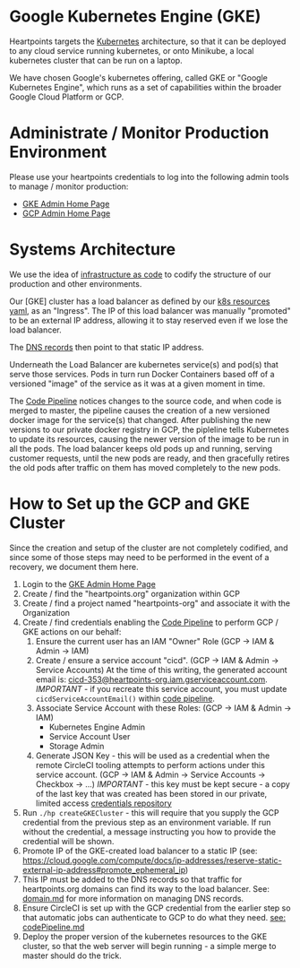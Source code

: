 Google Kubernetes Engine (GKE)
==============================

Heartpoints targets the [Kubernetes](https://en.wikipedia.org/wiki/Kubernetes) architecture, so that it 
can be deployed to any cloud service running kubernetes, or onto Minikube, a local kubernetes cluster
that can be run on a laptop.

We have chosen Google's kubernetes offering, called GKE or "Google Kubernetes Engine", which runs
as a set of capabilities within the broader Google Cloud Platform or GCP.

# Administrate / Monitor Production Environment

Please use your heartpoints credentials to log into the following admin tools to manage / monitor production:

- [GKE Admin Home Page](https://console.cloud.google.com/kubernetes/list?project=heartpoints-org)
- [GCP Admin Home Page](https://console.cloud.google.com/home/dashboard?project=heartpoints-org)

# Systems Architecture

We use the idea of [infrastructure as code](https://en.wikipedia.org/wiki/Infrastructure_as_code) to codify
the structure of our production and other environments.

Our [GKE] cluster has a load balancer as defined by our [k8s resources yaml](../heartpoints-k8s.yml),
as an "Ingress". The IP of this load balancer was manually "promoted" to be an external IP address,
allowing it to stay reserved even if we lose the load balancer.

The [DNS records](domain.md) then point to that static IP address.

Underneath the Load Balancer are kubernetes service(s) and pod(s) that serve those services. Pods in turn
run Docker Containers based off of a versioned "image" of the service as it was at a given moment in time.

The [Code Pipeline](codePipeline.md) notices changes to the source code, and when code is merged to master,
the pipeline causes the creation of a new versioned docker image for the service(s) that changed. After
publishing the new versions to our private docker registry in GCP, the pipleline tells Kubernetes to
update its resources, causing the newer version of the image to be run in all the pods. The load balancer
keeps old pods up and running, serving customer requests, until the new pods are ready, and then
gracefully retires the old pods after traffic on them has moved completely to the new pods.

# How to Set up the GCP and GKE Cluster

Since the creation and setup of the cluster are not completely codified, and since some of those steps
may need to be performed in the event of a recovery, we document them here.

1. Login to the [GKE Admin Home Page](https://console.cloud.google.com/kubernetes/list?project=heartpoints-org)
2. Create / find the "heartpoints.org" organization within GCP
3. Create / find a project named "heartpoints-org" and associate it with the Organization
4. Create / find credentials enabling the [Code Pipeline](./codePipeline) to perform GCP / GKE actions on our
   behalf:
    1. Ensure the current user has an IAM "Owner" Role (GCP -> IAM & Admin -> IAM)
    2. Create / ensure a service account "cicd". (GCP -> IAM & Admin -> Service Accounts)
       At the time of this writing, the generated account email is: 
       cicd-353@heartpoints-org.iam.gserviceaccount.com. 
       *IMPORTANT* - if you recreate this service account, you must update `cicdServiceAccountEmail()` within
       [code pipeline](../hp). 
    3. Associate Service Account with these Roles: (GCP -> IAM & Admin -> IAM)
        * Kubernetes Engine Admin
        * Service Account User
        * Storage Admin
    4. Generate JSON Key - this will be used as a credential when the remote CircleCI tooling attempts to
       perform actions under this service account. (GCP -> IAM & Admin -> Service Accounts -> Checkbox -> ...)
       *IMPORTANT* - this key must be kept secure - a copy of the last key that was created has been stored
       in our private, limited access [credentials repository](https://github.com/heartpoints/credentials)
5. Run `./hp createGKECluster` - this will require that you supply the GCP credential from the previous step
   as an environment variable. If run without the credential, a message instructing you how to provide the
   credential will be shown.
6. Promote IP of the GKE-created load balancer to a static IP
   (see: https://cloud.google.com/compute/docs/ip-addresses/reserve-static-external-ip-address#promote_ephemeral_ip)
7. This IP must be added to the DNS records so that traffic for heartpoints.org domains can find its way
   to the load balancer. See: [domain.md](domain.md) for more information on managing DNS records.
8. Ensure CircleCI is set up with the GCP credential from the earlier step so that automatic jobs can authenticate 
   to GCP to do what they need. [see: codePipeline.md](codePipeline.md)
8. Deploy the proper version of the kubernetes resources to the GKE cluster, so that the web server will begin
   running - a simple merge to master should do the trick.